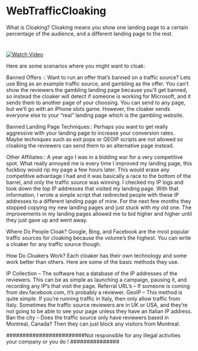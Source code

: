 # WebTrafficCloaking

What is Cloaking?
Cloaking means you show one landing page to a certain percentage of the audience, and a different landing page to the rest.



#
[![Watch Video](http://img.youtube.com/vi/Ri265VkVu5g/0.jpg)](https://www.youtube.com/watch?v=Ri265VkVu5g "Video Title")



Here are some scenarios where you might want to cloak:

Banned Offers ::
Want to run an offer that’s banned on a traffic source? Lets use Bing as an example traffic source, and gambling as the offer.
You can’t show the reviewers the gambling landing page because you’ll get banned, so instead the cloaker will detect if someone is working for Microsoft, and it sends them to another page of your choosing. You can send to any page, but we’ll go with an iPhone slots game. However, the cloaker sends everyone else to your “real” landing page which is the gambling website.

Banned Landing Page Techniques::
Perhaps you want to get really aggressive with your landing page to increase your conversion rates. Maybe techniques such as exit pops or GEOIP scripts are not allowed so cloaking the reviewers can send them to an alternative page instead.

Other Affiliates::
A year ago I was in a bidding war for a very competitive spot. What really annoyed me is every time I improved my landing page, this fuckboy would rip my page a few hours later. This would erase any competitive advantage I had and it was basically a race to the bottom of the barrel, and only the traffic source was winning.
I checked my IP logs and took down the top IP addresses that visited my landing page. With that information, I wrote a simple script that redirected people with these IP addresses to a different landing page of mine. For the next few months they stopped copying my new landing pages and just stuck with my old one. The improvements in my landing pages allowed me to bid higher and higher until they just gave up and went away.



Where Do People Cloak?
Google, Bing, and Facebook are the most popular traffic sources for cloaking because the volume’s the highest. You can write a cloaker for any traffic source though.


How Do Cloakers Work?
Each cloaker has their own technology and some work better than others. Here are some of the basic methods they use.

IP Collection – The software has a database of the IP addresses of the reviewers. This can be as simple as launching a campaign, pausing it, and recording any IP’s that visit the page.
Referral URL’s – If someone is coming from dev.facebook.com, it’s probably a reviewer.
GeoIP – This method is quite simple. If you’re running traffic in Italy, then only allow traffic from Italy. Sometimes the traffic source reviewers are in UK or USA, and they’re not going to be able to see your page unless they have an Italian IP address.
Ban the city – Does the traffic source only have reviewers based in Montreal, Canada? Then they can just block any visitors from Montreal.

########################Not responsible for any illegal activities your company or you do !  ###############
